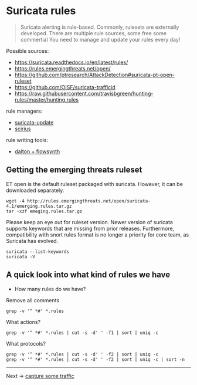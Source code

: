 # Suricata rules

> Suricata alerting is rule-based. Commonly, rulesets are externally developed.
> There are multiple rule sources, some free some commertial
> You need to manage and update your rules every day!

Possible sources:
* https://suricata.readthedocs.io/en/latest/rules/
* https://rules.emergingthreats.net/open/
* https://github.com/ptresearch/AttackDetection#suricata-pt-open-ruleset
* https://github.com/OISF/suricata-trafficid
* https://raw.githubusercontent.com/travisbgreen/hunting-rules/master/hunting.rules

rule managers:
* [suricata-update](https://github.com/OISF/suricata-update)
* [scirius](/Suricata/scirius/README.md)

rule writing tools:
* [dalton + flowsynth](https://github.com/secureworks/dalton)

## Getting the emerging threats ruleset 

ET open is the default ruleset packaged with suricata. However, it can be downloaded separately.

```
wget -4 http://rules.emergingthreats.net/open/suricata-4.1/emerging.rules.tar.gz
tar -xzf emeging.rules.tar.gz
```

Please keep an eye out for ruleset version. Newer version of suricata supports keywords that are missing from prior releases. Furthermore, compatibility with snort rules format is no longer a priority for core team, as Suricata has evolved.

```
suricata --list-keywords
suricata -V
```

## A quick look into what kind of rules we have

* How many rules do we have?

Remove all comments
```
grep -v '^ *#' *.rules
```

What actions?
```
grep -v '^ *#' *.rules | cut -s -d' ' -f1 | sort | uniq -c
```

What protocols?
```
grep -v '^ *#' *.rules | cut -s -d' ' -f2 | sort | uniq -c
grep -v '^ *#' *.rules | cut -s -d' ' -f2 | sort | uniq -c | sort -n
```

----
Next -> [capture some traffic](rules.pcap.md)
